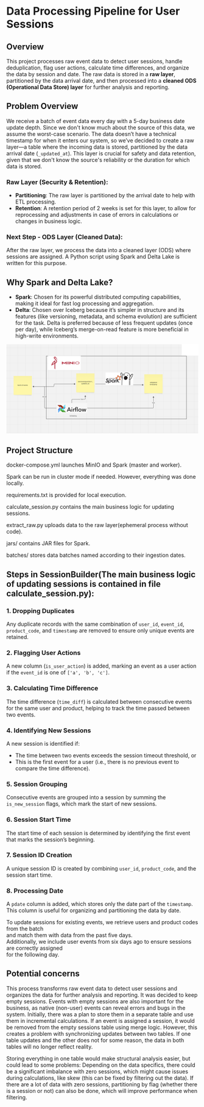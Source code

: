 # Data Processing Pipeline for User Sessions

## Overview
This project processes raw event data to detect user sessions, handle deduplication, flag user actions, calculate time differences, and organize the data by session and date. The raw data is stored in a **raw layer**, partitioned by the data arrival date, and then processed into a **cleaned ODS (Operational Data Store) layer** for further analysis and reporting.

## Problem Overview
We receive a batch of event data every day with a 5-day business date update depth. Since we don't know much about the source of this data, we assume the worst-case scenario. The data doesn’t have a technical timestamp for when it enters our system, so we’ve decided to create a raw layer—a table where the incoming data is stored, partitioned by the data arrival date (`_updated_at`). This layer is crucial for safety and data retention, given that we don't know the source's reliability or the duration for which data is stored.

### Raw Layer (Security & Retention):
- **Partitioning**: The raw layer is partitioned by the arrival date to help with ETL processing.
- **Retention**: A retention period of 2 weeks is set for this layer, to allow for reprocessing and adjustments in case of errors in calculations or changes in business logic.

### Next Step - ODS Layer (Cleaned Data):
After the raw layer, we process the data into a cleaned layer (ODS) where sessions are assigned. A Python script using Spark and Delta Lake is written for this purpose.

## Why Spark and Delta Lake?

- **Spark**: Chosen for its powerful distributed computing capabilities, making it ideal for fast log processing and aggregation.
- **Delta**: Chosen over Iceberg because it’s simpler in structure and its features (like versioning, metadata, and schema evolution) are sufficient for the task. Delta is preferred because of less frequent updates (once per day), while Iceberg’s merge-on-read feature is more beneficial in high-write environments.

![Logo](arch.png)

## Project Structure

docker-compose.yml launches MinIO and Spark (master and worker).

Spark can be run in cluster mode if needed. However, everything was done locally.

requirements.txt is provided for local execution.

calculate_session.py contains the main business logic for updating sessions.

extract_raw.py uploads data to the raw layer(ephemeral process without code).

jars/ contains JAR files for Spark.

batches/ stores data batches named according to their ingestion dates.



## Steps in SessionBuilder(The main business logic of updating sessions is contained in file calculate_session.py):

### 1. **Dropping Duplicates**
Any duplicate records with the same combination of `user_id`, `event_id`, `product_code`, and `timestamp` are removed to ensure only unique events are retained.

### 2. **Flagging User Actions**
A new column (`is_user_action`) is added, marking an event as a user action if the `event_id` is one of `['a', 'b', 'c']`.

### 3. **Calculating Time Difference**
The time difference (`time_diff`) is calculated between consecutive events for the same user and product, helping to track the time passed between two events.

### 4. **Identifying New Sessions**
A new session is identified if:
- The time between two events exceeds the session timeout threshold, or
- This is the first event for a user (i.e., there is no previous event to compare the time difference).

### 5. **Session Grouping**
Consecutive events are grouped into a session by summing the `is_new_session` flags, which mark the start of new sessions.

### 6. **Session Start Time**
The start time of each session is determined by identifying the first event that marks the session’s beginning.

### 7. **Session ID Creation**
A unique session ID is created by combining `user_id`, `product_code`, and the session start time.

### 8. **Processing Date**
A `pdate` column is added, which stores only the date part of the `timestamp`. This column is useful for organizing and partitioning the data by date.

To update sessions for existing events, we retrieve users and product codes from the batch  
and match them with data from the past five days.  
Additionally, we include user events from six days ago to ensure sessions are correctly assigned  
for the following day.

## Potential concerns
This process transforms raw event data to detect user sessions and organizes the data for further analysis and reporting.
It was decided to keep empty sessions. Events with empty sessions are also important for the business, as native (non-user) events can reveal errors and bugs in the system. Initially, there was a plan to store them in a separate table and use them in incremental calculations. If an event is assigned a session, it would be removed from the empty sessions table using merge logic. However, this creates a problem with synchronizing updates between two tables. If one table updates and the other does not for some reason, the data in both tables will no longer reflect reality.

Storing everything in one table would make structural analysis easier, but could lead to some problems: Depending on the data specifics, there could be a significant imbalance with zero sessions, which might cause issues during calculations, like skew (this can be fixed by filtering out the data). If there are a lot of data with zero sessions, partitioning by flag (whether there is a session or not) can also be done, which will improve performance when filtering.


